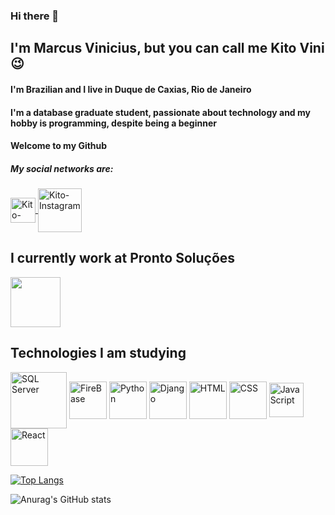 ### Hi there 👋

## I'm Marcus Vinicius, but you can call me Kito Vini :wink:
#### I'm Brazilian and I live in Duque de Caxias, Rio de Janeiro
#### I'm a database graduate student, passionate about technology and my hobby is programming, despite being a beginner
#### Welcome to my Github

##### My social networks are:
<a href="https://www.linkedin.com/in/marcus-vinicius-valadares-7529b979/" target="_blank">
  <img src="https://cdn.jsdelivr.net/gh/devicons/devicon/icons/linkedin/linkedin-original.svg" 
       alt="Kito-Linkedin"
       height="40" 
       width="40" 
       align="center"
       style="max-width:100%;">
</a>
<a href="https://www.instagram.com/kito_vini/" target="_blank">
  <img src="https://pierrefarge.com/wp-content/uploads/2019/07/instagram.png" 
       alt="Kito-Instagram"
       height="70" 
       width="70" 
       style="max-width:100%;"           
       align="center">
</a>

## I currently work at Pronto Soluções

<a href="https://prontosolucoes.com/" target="_blank">
  <img src="https://prontosolucoes.com/img/pronto.png"
       height="80"
       width="80">
</a>

## Technologies I am studying
<img src="https://cdn.freebiesupply.com/logos/thumbs/2x/microsoft-sql-server-logo.png" 
       alt="SQL Server"
       height="90" 
       width="90" 
       style="max-width:100%;"           
       align="center">
<img src="https://cdn.jsdelivr.net/gh/devicons/devicon/icons/firebase/firebase-plain-wordmark.svg" 
       alt="FireBase"
       height="60" 
       width="60" 
       style="max-width:100%;"           
       align="center">
<img src="https://cdn.jsdelivr.net/gh/devicons/devicon/icons/python/python-original-wordmark.svg" 
       alt="Python"
       height="60" 
       width="60" 
       style="max-width:100%;"           
       align="center">
<img src="https://cdn.jsdelivr.net/gh/devicons/devicon/icons/django/django-original.svg" 
       alt="Django"
       height="60" 
       width="60" 
       style="max-width:100%;"           
       align="center">
<img src="https://cdn.jsdelivr.net/gh/devicons/devicon/icons/html5/html5-original-wordmark.svg" 
       alt="HTML"
       height="60" 
       width="60" 
       style="max-width:100%;"           
       align="center">
<img src="https://cdn.jsdelivr.net/gh/devicons/devicon/icons/css3/css3-plain-wordmark.svg" 
       alt="CSS"
       height="60" 
       width="60" 
       style="max-width:100%;"           
       align="center">
<img src="https://cdn.jsdelivr.net/gh/devicons/devicon/icons/javascript/javascript-original.svg" 
       alt="JavaScript"
       height="55" 
       width="55" 
       style="max-width:100%;"           
       align="center">
<img src="https://cdn.jsdelivr.net/gh/devicons/devicon/icons/react/react-original-wordmark.svg" 
       alt="React"
       height="60" 
       width="60" 
       style="max-width:100%;"           
       align="center">
       
[![Top Langs](https://github-readme-stats.vercel.app/api/top-langs/?username=kito-vini&langs_count=8&theme=radical&layout=compact)](https://github.com/kito-vini/github-readme-stats)

![Anurag's GitHub stats](https://github-readme-stats.vercel.app/api?username=kito-vini&show_icons=true&theme=radical)



<!--
**Kito-vini/Kito-vini** is a ✨ _special_ ✨ repository because its `README.md` (this file) appears on your GitHub profile.

Here are some ideas to get you started:

- 🔭 I’m currently working on ...
- 🌱 I’m currently learning ...
- 👯 I’m looking to collaborate on ...
- 🤔 I’m looking for help with ...
- 💬 Ask me about ...
- 📫 How to reach me: ...
- 😄 Pronouns: ...
- ⚡ Fun fact: ...
-->
